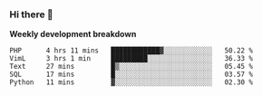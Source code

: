### Hi there 👋


**Weekly development breakdown**

<!--START_SECTION:waka-->
```text
PHP      4 hrs 11 mins   ████████████▓░░░░░░░░░░░░   50.22 % 
VimL     3 hrs 1 min     █████████░░░░░░░░░░░░░░░░   36.33 % 
Text     27 mins         █▒░░░░░░░░░░░░░░░░░░░░░░░   05.45 % 
SQL      17 mins         █░░░░░░░░░░░░░░░░░░░░░░░░   03.57 % 
Python   11 mins         ▓░░░░░░░░░░░░░░░░░░░░░░░░   02.30 % 
```
<!--END_SECTION:waka-->
